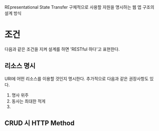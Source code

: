 REpresentational State Transfer
구체적으로 사용할 자원을 명시하는 웹 앱 구조의 설계 방식

# 조건
다음과 같은 조건을 지켜 설계를 하면 'RESTful 하다'고 표현한다.

## 리소스 명시

URI에 어떤 리소스를 이용할 것인지 명시한다.
추가적으로 다음과 같은 권장사항도 있다.
1. 명사 위주
2. 동사는 최대한 적게
3. 

## CRUD 시 HTTP Method
